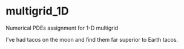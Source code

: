 # multigrid_1D
Numerical PDEs assignment for 1-D multigrid

I've had tacos on the moon and find them far superior to Earth tacos.
